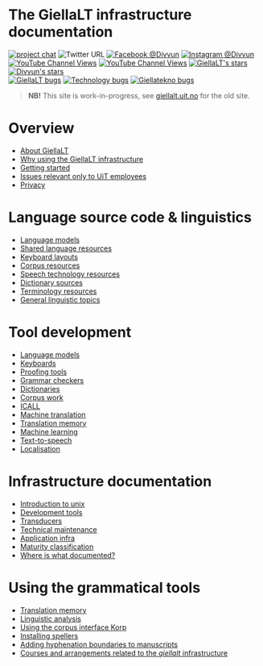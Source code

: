 # The GiellaLT infrastructure documentation

[![project chat](https://img.shields.io/badge/zulip-join_chat-brightgreen.svg?style=for-the-badge&logo=zulip)](https://chat.zulip.org)
![Twitter URL](https://img.shields.io/twitter/url?logo=twitter&style=for-the-badge&url=https%3A%2F%2Ftwitter.com%2Fdivvun)
[![Facebook @Divvun](https://img.shields.io/badge/Facebook-Divvun-brightgreen?style=for-the-badge&labelColor=black&logo=facebook)](https://facebook.com/Divvun)
[![Instagram @Divvun](https://img.shields.io/badge/Instagram-E4405F?style=for-the-badge&logo=instagram&logoColor=white)](https://www.instagram.com/divvun.no/)
 <br/>
[![YouTube Channel Views](https://img.shields.io/youtube/channel/views/UCkV9RzELCwl0SigSZpTif1A?style=social&label=Help%20videos)](https://www.youtube.com/channel/UCkV9RzELCwl0SigSZpTif1A)
[![YouTube Channel Views](https://img.shields.io/youtube/channel/views/UCT-1MTFDubjQBr4h1fpEQ0Q?style=social&label=Language)](https://www.youtube.com/channel/UCT-1MTFDubjQBr4h1fpEQ0Q)
[![GiellaLT's stars](https://img.shields.io/github/stars/giellalt?label=GiellaLT%20Stars&style=social)](https://github.com/search?q=user%3Agiellalt+stars%3A%3E0&type=Repositories&ref=advsearch&l=&l=)
[![Divvun's stars](https://img.shields.io/github/stars/divvun?label=Divvun%20Stars&style=social)](https://github.com/search?q=user%3Adivvun+stars%3A%3E0&type=Repositories&ref=advsearch&l=&l=)
 <br/>
[![GiellaLT bugs](https://img.shields.io/github/issues-search?label=GiellaLT%20bugs&query=user%3Agiellalt%20state%3Aopen&style=plastic)](https://github.com/search?q=user%3Agiellalt+state%3Aopen&type=Issues&ref=advsearch&l=&l=)
[![Technology bugs](https://img.shields.io/github/issues-search?label=Technology%20bugs&query=user%3Adivvun%20state%3Aopen&style=plastic)](https://github.com/search?q=user%3Adivvun+state%3Aopen&type=Issues&ref=advsearch&l=&l=)
[![Giellatekno bugs](https://img.shields.io/github/issues-search?label=Giellatekno%20bugs&query=user%3Agiellatekno%20state%3Aopen&style=plastic)](https://github.com/search?q=user%3Agiellatekno+state%3Aopen&type=Issues&ref=advsearch&l=&l=)

> **NB!** This site is work-in-progress, see [giellalt.uit.no](https://giellalt.uit.no) for the old site.


# Overview

- [About GiellaLT](AboutGiellaLT.md)
- [Why using the GiellaLT infrastructure](https://indigenous-langtech.uit.no)
- [Getting started](infra/GettingStarted.md)
- [Issues relevant only to UiT employees](https://giellalt.github.io/site-giellalt.uit.no/)
- [Privacy](Personvern.md)

# Language source code & linguistics

<div class="twocolumn" markdown="1">

- [Language models](LanguageModels.md)
- [Shared language resources  ](SharedResources.md)
- [Keyboard layouts           ](KeyboardLayouts.md)
- [Corpus resources           ](CorpusResources.md)
- [Speech technology resources](SpeechTechnologyResources.md)
- [Dictionary sources         ](dicts/DictionarySources.md)
- [Terminology resources      ](TerminologyResources.md)
- [General linguistic topics  ](ling/common.md)

</div>

# Tool development

<div class="twocolumn" markdown="1">

- [Language models](lang/common/index.md)
- [Keyboards](keyboards/Overview.md)
- [Proofing tools](proof/index.md) <!-- skal kløyvast i spelling og hyph -->
- [Grammar checkers](proof/gramcheck/GrammarCheckerDocumentation.md)
- [Dictionaries](dicts/dicts.md)
- [Corpus work](ling/corpusindex.md)
- [ICALL](https://giellalt.uit.no/ped/index.html) <!-- (ped/index.md) -->
- [Machine translation](mt/MachineTranslation.md)
- [Translation memory](tm/TranslationMemory.md)
- [Machine learning](ml/MachineLearning.md)
- [Text-to-speech](tts/index.md)
- [Localisation](localisation/Localisation.md)

</div>

# Infrastructure documentation

<div class="twocolumn" markdown="1">

- [Introduction to unix](tools/newunix.md)
- [Development tools](tools/tools.md)
- [Transducers](infra/Infrastructure.md)
- [Technical maintenance](infra/TechnicalMaintenance.md)
- [Application infra](infra/ApplicationInfrastructure.md)
- [Maturity classification](MaturityClassification.md)
- [Where is what documented?](DocumentationGuide.md)

</div>

# Using the grammatical tools

<div class="twocolumn" markdown="1">

- [Translation memory ](tm/TranslationMemory.md)
- [Linguistic analysis](ling/LinguisticAnalysis.md)
- [Using the corpus interface Korp](lang/common/Korp_usage.md)
- [Installing spellers](proof/installing/index.md)
- [Adding hyphenation boundaries to manuscripts](proof/hyph/how-to-hyphenate-without-hyphenator.md)
- [Courses and arrangements related to the *giellalt* infrastructure](courses/index.md)

</div>
